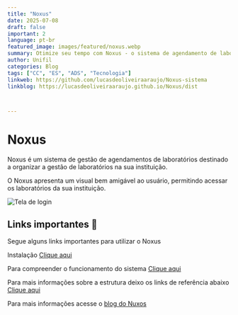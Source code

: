 ```yaml
---
title: "Noxus"
date: 2025-07-08
draft: false
important: 2
language: pt-br
featured_image: images/featured/noxus.webp
summary: Otimize seu tempo com Noxus - o sistema de agendamento de laboratório eficiente e intuitivo. Simplifique sua rotina, agende experimentos em segundos e concentre-se no que realmente importa. Experimente agora! 
author: Unifil
categories: Blog
tags: ["CC", "ES", "ADS", "Tecnologia"] 
linkweb: https://github.com/lucasdeoliveiraaraujo/Noxus-sistema
linkblog: https://lucasdeoliveiraaraujo.github.io/Noxus/dist



---
```


# Noxus
Noxus é um sistema de gestão  de agendamentos de laboratórios destinado a organizar a gestão de laboratórios na sua instituição.

O Noxus apresenta um visual bem amigável ao usuário, permitindo acessar os laboratórios da sua instituição.

![Tela de login](Noxus/images/pages/Login.png)

## Links importantes 🔗

Segue alguns links importantes para utilizar o Noxus

Instalação
[Clique aqui](https://www.youtube.com/watch?v=hh4Bhb325Ps)

Para compreender o funcionamento do sistema
[Clique aqui](https://www.youtube.com/watch?v=4boYRJCepVM)

Para mais informações sobre a estrutura deixo os links de referência abaixo
[Clique aqui](https://drive.google.com/drive/folders/1Y5JZHaaedHNj6iG0EI8DoTnyjTJikt8F?usp=sharing)

Para mais informações acesse o [blog do Nuxos](https://lucasdeoliveiraaraujo.github.io/Noxus/dist)


